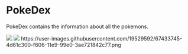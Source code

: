 # PokeDex
PokeDex  contains the information about all the pokemons.

<img src="https://www.freepnglogos.com/uploads/pokemon-go-png-logo/pokemon-go-apk-png-logo-9.png" />
<img src="https://pa1.narvii.com/5744/4e0161f94017b5ea55795e72eb1031fa017f2854_hq.gif" />
https://user-images.githubusercontent.com/19529592/67433745-4d61c300-f606-11e9-99e0-3ae721842c77.png
